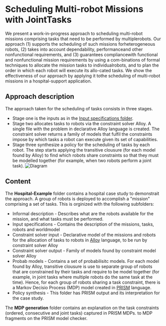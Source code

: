 # Scheduling Multi-robot Missions with JointTasks

We present a work-in-progress approach to scheduling multi-robot missions comprising tasks that need to be performed by multiplerobots. Our approach (1) supports the scheduling of such missions forheterogeneous robots, (2) takes into account dependability, performanceand  other  nonfunctional  requirements,  and  (3)  guarantees  compliancewith functional and nonfunctional mission requirements by using a com-binations of formal techniques to allocate the mission tasks to individualrobots, and to plan the order in which each robot will execute its allo-cated tasks. We show the effectiveness of our approach by applying it tothe scheduling of multi-robot missions in a hospital-support application.



## Approach description
The approach taken for the scheduling of tasks consists in three stages.
- Stage one is the inputs as in the [Input specifications folder](https://github.com/Gricel-lee/Scheduling-Multi-robot-Missions-with-JointTasks/tree/master/Hospital-Example/2%20Input%20specifications).
- Stage two allocates tasks to robots via the constraint solver Alloy. A single file with the problem in declarative Alloy language is created. The constraint solver returns a family of models that fulfil the constraints impose by which tasks a robot can execute given its set of capabilities.
- Stage three synthesize a policy for the scheduling of tasks by each robot. The step starts applying the transitive clousure (for each model found by Alloy) to find which robots share constraints so that they must be modelled together (for example, when two robots perform a joint task).
![Diagram](https://user-images.githubusercontent.com/63869574/117586412-3e057600-b0d5-11eb-899d-3f0ecb5b4155.JPG)

## Content

The **Hospital-Example** folder contains a hospital case study to demonstrait the approach. A group of robots is deployed to accomplish a "mission" comprising a set of tasks. This is orginized with the following subfolders:

- Informal description - Describes what are the robots available for the mission, and what tasks must be performed.
- Input specifications - Contains the description of the missions, tasks, robots and worldmodel
- Constraint solver input - Declarative model of the missions and robots for the allocation of tasks to robots in [Alloy](http://alloytools.org) language, to be run by constraint solver Alloy
- Constraint solver output - Family of models found by constraint model solver Alloy
- Probab models -  Contains a set of probabilisitc models. For each model found by Alloy, transitive clousure is use to separate group of robots that are constrained by their tasks and require to be model together (for example, in joint tasks where multiple robots do the same task at the time). Hence, for each group of robots sharing a task constraint, there is a Markov Decisio Process (MDP) model created in [PRISM](https://www.prismmodelchecker.org/) language.
- Policy synthesis - This folder has PRISM output and its interpretation for the case study.

The **MDP generation** folder contains an explanation on the task constraints (ordered, consecutive and joint tasks) captured in PRISM MDPs. to MDP fragments on the PRISM model checker.
